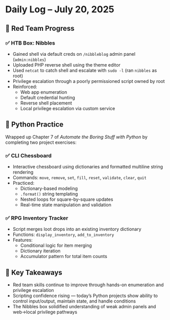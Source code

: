 # Daily Log – July 20, 2025

## 🧠 Red Team Progress

### ✅ HTB Box: Nibbles
- Gained shell via default creds on `/nibbleblog` admin panel (`admin:nibbles`)
- Uploaded PHP reverse shell using the theme editor
- Used `netcat` to catch shell and escalate with `sudo -l` (ran `nibbles` as root)
- Privilege escalation through a poorly permissioned script owned by root
- Reinforced:
  - Web app enumeration
  - Default credential hunting
  - Reverse shell placement
  - Local privilege escalation via custom service

## 🐍 Python Practice

Wrapped up Chapter 7 of *Automate the Boring Stuff with Python* by completing two project exercises:

### ✅ CLI Chessboard
- Interactive chessboard using dictionaries and formatted multiline string rendering
- Commands: `move`, `remove`, `set`, `fill`, `reset`, `validate`, `clear`, `quit`
- Practiced:
  - Dictionary-based modeling
  - `.format()` string templating
  - Nested loops for square-by-square updates
  - Real-time state manipulation and validation

### ✅ RPG Inventory Tracker
- Script merges loot drops into an existing inventory dictionary
- Functions: `display_inventory`, `add_to_inventory`
- Features:
  - Conditional logic for item merging
  - Dictionary iteration
  - Accumulator pattern for total item counts

## 🧠 Key Takeaways
- Red team skills continue to improve through hands-on enumeration and privilege escalation
- Scripting confidence rising — today’s Python projects show ability to control input/output, maintain state, and handle conditions
- The Nibbles box solidified understanding of weak admin panels and web→local privilege pathways
